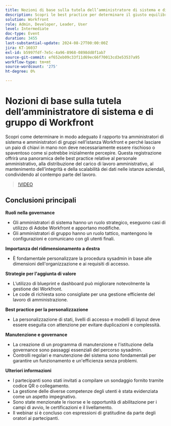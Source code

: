 ```yaml
---
title: Nozioni di base sulla tutela dell’amministratore di sistema e di gruppo di Workfront
description: Scopri le best practice per determinare il giusto equilibrio tra amministratori di sistemi e gruppi Workfront, distribuire i carichi di lavoro e mantenere l’integrità dei dati per scalare l’azienda in modo efficiente e sicuro.
solution: Workfront
role: Admin, Developer, Leader, User
level: Intermediate
doc-type: Event
duration: 3455
last-substantial-update: 2024-08-27T00:00:00Z
jira: KT-16037
exl-id: b5997fdf-7e5c-4a96-8968-0898dd8f1ab7
source-git-commit: ef652eb09c33f11d69ec66f70013cd3e53537a95
workflow-type: tm+mt
source-wordcount: '275'
ht-degree: 0%

---
```


# Nozioni di base sulla tutela dell’amministratore di sistema e di gruppo di Workfront

Scopri come determinare in modo adeguato il rapporto tra amministratori di sistema e amministratori di gruppi nell’istanza Workfront e perché lasciare un paio di chiavi in mano non deve necessariamente essere rischioso o spaventoso come si potrebbe inizialmente percepire. Questa registrazione offrirà una panoramica delle best practice relative al personale amministrativo, alla distribuzione del carico di lavoro amministrativo, al mantenimento dell’integrità e della scalabilità dei dati nelle istanze aziendali, condividendo al contempo parte del lavoro.

>[!VIDEO](https://video.tv.adobe.com/v/3433002/?learn=on)

## Conclusioni principali

**Ruoli nella governance**

* Gli amministratori di sistema hanno un ruolo strategico, eseguono casi di utilizzo di Adobe Workfront e apportano modifiche.
* Gli amministratori di gruppo hanno un ruolo tattico, mantengono le configurazioni e comunicano con gli utenti finali.

**Importanza del ridimensionamento a destra**

* È fondamentale personalizzare la procedura sysadmin in base alle dimensioni dell&#39;organizzazione e ai requisiti di accesso.

**Strategie per l&#39;aggiunta di valore**

* L’utilizzo di blueprint e dashboard può migliorare notevolmente la gestione dei Workfront.
* Le code di richiesta sono consigliate per una gestione efficiente del lavoro di amministrazione.

**Best practice per la personalizzazione**

* La personalizzazione di stati, livelli di accesso e modelli di layout deve essere eseguita con attenzione per evitare duplicazioni e complessità.

**Manutenzione e governance**

* La creazione di un programma di manutenzione e l&#39;istituzione della governance sono passaggi essenziali del percorso sysadmin.
* Controlli regolari e manutenzione del sistema sono fondamentali per garantire un funzionamento e un&#39;efficienza senza problemi.

**Ulteriori informazioni**

* I partecipanti sono stati invitati a compilare un sondaggio fornito tramite codice QR o collegamento.
* La gestione delle diverse competenze degli utenti è stata evidenziata come un aspetto impegnativo.
* Sono state menzionate le risorse e le opportunità di abilitazione per i campi di avvio, le certificazioni e il livellamento.
* Il webinar si è concluso con espressioni di gratitudine da parte degli oratori ai partecipanti.
